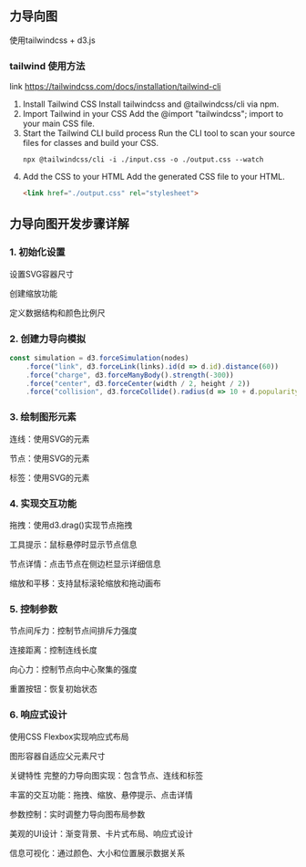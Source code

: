 ## 力导向图
使用tailwindcss + d3.js

### tailwind 使用方法
link https://tailwindcss.com/docs/installation/tailwind-cli
1. Install Tailwind CSS
    Install tailwindcss and @tailwindcss/cli via npm.
2. Import Tailwind in your CSS
    Add the @import "tailwindcss"; import to your main CSS file.
3. Start the Tailwind CLI build process
    Run the CLI tool to scan your source files for classes and build your CSS.
    ```
    npx @tailwindcss/cli -i ./input.css -o ./output.css --watch
    ```
4. Add the CSS to your HTML
    Add the generated CSS file to your HTML.
    ```html
    <link href="./output.css" rel="stylesheet">
    ```

## 力导向图开发步骤详解
### 1. 初始化设置
设置SVG容器尺寸

创建缩放功能

定义数据结构和颜色比例尺

### 2. 创建力导向模拟
```javascript
const simulation = d3.forceSimulation(nodes)
    .force("link", d3.forceLink(links).id(d => d.id).distance(60))
    .force("charge", d3.forceManyBody().strength(-300))
    .force("center", d3.forceCenter(width / 2, height / 2))
    .force("collision", d3.forceCollide().radius(d => 10 + d.popularity / 5));
```
### 3. 绘制图形元素
连线：使用SVG的<line>元素

节点：使用SVG的<circle>元素

标签：使用SVG的<text>元素

### 4. 实现交互功能
拖拽：使用d3.drag()实现节点拖拽

工具提示：鼠标悬停时显示节点信息

节点详情：点击节点在侧边栏显示详细信息

缩放和平移：支持鼠标滚轮缩放和拖动画布

### 5. 控制参数
节点间斥力：控制节点间排斥力强度

连接距离：控制连线长度

向心力：控制节点向中心聚集的强度

重置按钮：恢复初始状态

### 6. 响应式设计
使用CSS Flexbox实现响应式布局

图形容器自适应父元素尺寸

关键特性
完整的力导向图实现：包含节点、连线和标签

丰富的交互功能：拖拽、缩放、悬停提示、点击详情

参数控制：实时调整力导向图布局参数

美观的UI设计：渐变背景、卡片式布局、响应式设计

信息可视化：通过颜色、大小和位置展示数据关系